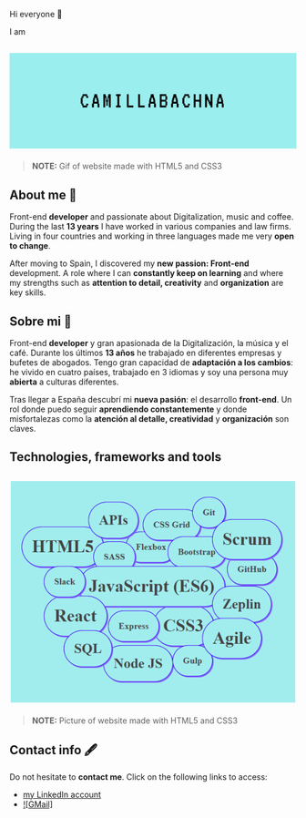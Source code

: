 Hi everyone :open_hands:

I am

<h2 align="center">
  <img src="images/camilla.gif" alt="Camilla name" width="600px" />
  <br>
</h2>

> **NOTE:** Gif of website made with HTML5 and CSS3

## About me :speech_balloon:

Front-end **developer** and passionate about Digitalization, music and coffee.
During the last **13 years** I have worked in various companies and law firms. Living in four countries and
working in three languages made me very **open to change**.

After moving to Spain, I discovered my **new passion: Front-end** development. A role where I can **constantly
keep on learning** and where my strengths such as **attention to detail, creativity** and **organization** are key
skills.

## Sobre mi :speech_balloon:

Front-end **developer** y gran apasionada de la Digitalización, la música y el café.
Durante los últimos **13 años** he trabajado en diferentes empresas y bufetes de abogados. Tengo gran
capacidad de **adaptación a los cambios**: he vivido en cuatro países, trabajado en 3 idiomas y soy una persona
muy **abierta** a culturas diferentes.

Tras llegar a España descubrí mi **nueva pasión**: el desarrollo **front-end**. Un rol donde puedo seguir
**aprendiendo constantemente** y donde misfortalezas como la **atención al detalle, creatividad** y **organización**
son claves.

## Technologies, frameworks and tools

<h2 align="center">
  <img src="images/technologies_frameworks_tools.png" alt="Camilla name" width="500px"/>
  <br>
</h2>

> **NOTE:** Picture of website made with HTML5 and CSS3

## Contact info 🖋

Do not hesitate to **contact me**. Click on the following links to access:

- [my LinkedIn account](https://www.linkedin.com/in/camilla-bachna)
- [![GMail]](mailto:camilla.bachna@gmail.com)
